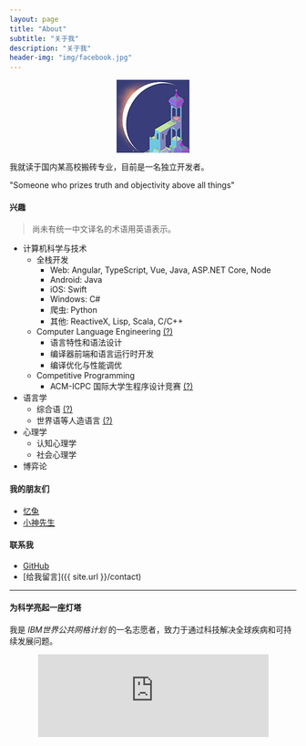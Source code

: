 ```yaml
---
layout: page
title: "About"
subtitle: "关于我"
description: "关于我"
header-img: "img/facebook.jpg"
---
```



<center>
    <p><img src="/img/envoy.png" align="center"></p>
</center>

我就读于国内某高校搬砖专业，目前是一名独立开发者。

"Someone who prizes truth and objectivity above all things"

#### 兴趣
> 尚未有统一中文译名的术语用英语表示。

- 计算机科学与技术
    - 全栈开发
        - Web: Angular, TypeScript, Vue, Java, ASP.NET Core, Node
        - Android: Java
        - iOS: Swift
        - Windows: C#
        - 爬虫: Python
        - 其他: ReactiveX, Lisp, Scala, C/C++
    - Computer Language Engineering [(?)](https://ocw.mit.edu/courses/electrical-engineering-and-computer-science/6-035-computer-language-engineering-spring-2010/)
        - 语言特性和语法设计
        - 编译器前端和语言运行时开发
        - 编译优化与性能调优
    - Competitive Programming
        - ACM-ICPC 国际大学生程序设计竞赛 [(?)](https://baike.baidu.com/item/ACM%E5%9B%BD%E9%99%85%E5%A4%A7%E5%AD%A6%E7%94%9F%E7%A8%8B%E5%BA%8F%E8%AE%BE%E8%AE%A1%E7%AB%9E%E8%B5%9B/3652262)
- 语言学
    - 综合语 [(?)](https://steemit.com/cn/@bring/3hnmsf)
    - 世界语等人造语言 [(?)](https://zhuanlan.zhihu.com/p/21963970)
- 心理学
    - 认知心理学
    - 社会心理学
- 博弈论


#### 我的朋友们

- [忆兔](http://yirabbit.me)
- [小神先生](http://alienx.cn)


#### 联系我

- [GitHub](https://github.com/lonelyenvoy)
- [给我留言]({{ site.url }}/contact)

---

#### 为科学亮起一座灯塔

我是 *IBM世界公共网格计划* 的一名志愿者，致力于通过科技解决全球疾病和可持续发展问题。
<center>
    <iframe src="https://www.worldcommunitygrid.org/getDynamicImage.do?global=true&mnOn=false&stat=4&imageNum=1&rankOn=false&projectsOn=false&special=false&link=1&memberId=1078113" frameborder="0" name="di" scrolling="no" width="405px" height="145px"></iframe>
</center>
